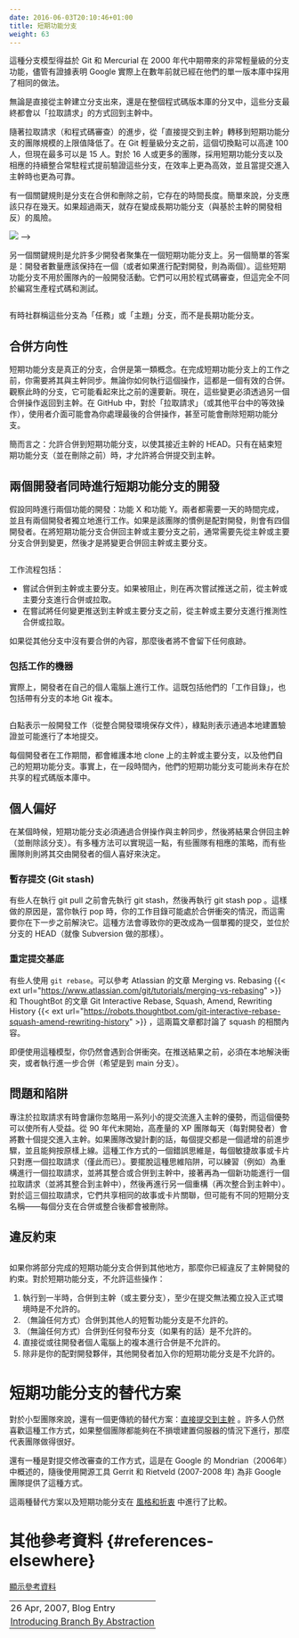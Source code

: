 ```yaml
---
date: 2016-06-03T20:10:46+01:00
title: 短期功能分支
weight: 63
---
```


<!-- sdfsdfsd -->

<!--
This branching model was facilitated with the advent of very lightweight branching that came with Git and Mercurial
in the mid-2000's, though there is evidence that Google were effectively doing the same in their Monorepo for some years before.
-->

這種分支模型得益於 Git 和 Mercurial 在 2000 年代中期帶來的非常輕量級的分支功能，儘管有證據表明 Google 實際上在數年前就已經在他們的單一版本庫中採用了相同的做法。

<!--
Either as branching directly off main, or in a fork of the whole repository. These branches are destined to come
back as "pull requests" into the main/trunk.
-->

無論是直接從主幹建立分支出來，還是在整個程式碼版本庫的分叉中，這些分支最終都會以「拉取請求」的方式回到主幹中。

<!-- wrweresd -->

<!-- 
With the Pull Request (and code review) advance, the cut-off point for team sizes that graduated from "direct to the trunk" to short lived feature branches moved lower.
While it was up to 100 before Git's lightweight branching, it is now up to 15 people. With 16 or more, the team is more
productive with short-lived feature branches, and corresponding CI daemons verifying those in advance of
commits landing in the trunk. 
-->

隨著拉取請求（和程式碼審查）的進步，從「直接提交到主幹」轉移到短期功能分支的團隊規模的上限值降低了。在 Git 輕量級分支之前，這個切換點可以高達 100 人，但現在最多可以是 15 人。對於 16 人或更多的團隊，採用短期功能分支以及相應的持續整合常駐程式提前驗證這些分支，在效率上更為高效，並且當提交進入主幹時也更為可靠。

<!-- 
One key rule is the length of life of the branch before it gets merged and deleted. Simply put, the branch
should only last a couple of days. Any longer than two
days, and there is a risk of the branch becoming a long-lived feature branch (the antithesis of trunk-based development).
-->

有一個關鍵規則是分支在合併和刪除之前，它存在的時間長度。簡單來說，分支應該只存在幾天。如果超過兩天，就存在變成長期功能分支（與基於主幹的開發相反）的風險。

<!-- sdwerfhfsdfsd -->

<!-- 
Another key rule is how many developers are allowed congregate on a short-lived feature branch. Another simple answer:
the developer count should stay at one (or two if pair-programming). These short-lived feature branches are not shared
within a team for general development activity. They may be shared for the purposes of code review, but that is entirely
different to writing production code and tests.

<!-- hrhykj -->

![](/5-min-overview/trunk_pr.png)
-->

另一個關鍵規則是允許多少開發者聚集在一個短期功能分支上。另一個簡單的答案是：開發者數量應該保持在一個（或者如果進行配對開發，則為兩個）。這些短期功能分支不用於團隊內的一般開發活動。它們可以用於程式碼審查，但這完全不同於編寫生產程式碼和測試。

<p><img srcset="/5-min-overview/trunk_pr.png 1x,/5-min-overview/trunk_pr@2x.png 2x"></p>

<!--
Sometimes the community calls these 'task' or 'topic' branches, instead of long-lived feature branch.
-->

有時社群稱這些分支為「任務」或「主題」分支，而不是長期功能分支。

<!--
## Merge directionality
-->

## 合併方向性

<!--
Short-lived feature branches are real branches and merge is a first class concept. In the run-up to completing work
on the short-lived feature branch, you will need to bring it up to date with main (trunk). That is an effective
merge whichever way you do it. Look at the branch at this moment, it may appear to be much younger than it was
before that operation. The changes have to now go back to main (trunk) in another merge operation. In GitHub, for
'pull requests' (or equivalent in other platforms), the user interface may handle that last merged back for you, and even
go as far as to delete the short-lived feature branch.
-->

短期功能分支是真正的分支，合併是第一類概念。在完成短期功能分支上的工作之前，你需要將其與主幹同步。無論你如何執行這個操作，這都是一個有效的合併。觀察此時的分支，它可能看起來比之前的還要新。現在，這些變更必須透過另一個合併操作返回到主幹。在 GitHub 中，對於「拉取請求」（或其他平台中的等效操作），使用者介面可能會為你處理最後的合併操作，甚至可能會刪除短期功能分支。

<!-- rteghfhj -->

<!--
To recap: merges to the short-lived feature branch are allowed to bring it closer to HEAD of main (trunk). Merges
to main (trunk) are allowed only as part of closing out the short-lived feature branch (and just before deleting it).
-->

簡而言之：允許合併到短期功能分支，以使其接近主幹的 HEAD。只有在結束短期功能分支（並在刪除之前）時，才允許將合併提交到主幹。

<!-- rteyyrt -->

<!-- 
## Two developers concurrently doing short-lived feature branches
-->

## 兩個開發者同時進行短期功能分支的開發

<!--
Say two features are being worked on concurrently: features X and Y. Both will take a day to complete, and two developers are
working independently on them. Or four developers if pair-programming is that team's way.  The reality of the merge back to
main/trunk, before the deletion of the short-lived feature branch, is that a merge of changes **from** main/trunk
is often needed, before the merge **to** main/trunk.

![](slfb_pull-push.png)
-->

假設同時進行兩個功能的開發：功能 X 和功能 Y。兩者都需要一天的時間完成，並且有兩個開發者獨立地進行工作。如果是該團隊的慣例是配對開發，則會有四個開發者。在將短期功能分支合併回主幹或主要分支之前，通常需要先從主幹或主要分支合併到變更，然後才是將變更合併回主幹或主要分支。

<p><img srcset="slfb_pull-push.png 1x,slfb_pull-push@2x.png 2x"></p>

<!--
Workflows include:

* Attempt to merge to main/trunk and if that's blocked do a merge/pull from main/trunk before attempting the push again.
* Do a speculative main/pull from main/trunk before attempting any push to main/trunk.
-->

工作流程包括：

* 嘗試合併到主幹或主要分支。如果被阻止，則在再次嘗試推送之前，從主幹或主要分支進行合併或拉取。
* 在嘗試將任何變更推送到主幹或主要分支之前，從主幹或主要分支進行推測性合併或拉取。

<!-- dwewrerg -->

<!--
The latter leaves no trace if there's nothing to merge in from the other branch.
-->

如果從其他分支中沒有要合併的內容，那麼後者將不會留下任何痕跡。

<!--
### Workstations included
-->
### 包括工作的機器

<!--
Really though Developers work on their own workstations. That is both for their "working copy" as well as their local Git clones complete with branches:

![](slfb_working-copy.png)
-->

實際上，開發者在自己的個人電腦上進行工作。這既包括他們的「工作目錄」，也包括帶有分支的本地 Git 複本。

<p><img srcset="slfb_working-copy.png 1x,slfb_working-copy@2x.png 2x"></p>

<!-- fhtytrerwe -->

<!--
The white dots are just general development work (save files from the IDE), and the green dot is the same but validated by a local  build that passes and a maybe a local commit.
-->

白點表示一般開發工作（從整合開發環境保存文件），綠點則表示通過本地建置驗證並可能進行了本地提交。

<!--
While each developer works, they maintain a local clone of the main/trunk and their own short-lived feature branch only.
Indeed for a period of time, their short-lived feature branch may not yet exist in the shared origin repo.
-->

每個開發者在工作期間，都會維護本地 clone 上的主幹或主要分支，以及他們自己的短期功能分支。事實上，在一段時間內，他們的短期功能分支可能尚未存在於共享的程式碼版本庫中。

<!-- qetgrth -->

<!--
## Personal preferences
-->

## 個人偏好

<!--
At some point, the short-lived feature branch has to be brought right up to date with main (trunk) in a merge
operation before the result being merged back to trunk (and the branch deleted). There are a number of approaches
for this, and while teams may have a policy, some teams leave it to personal preference for the developer. 
-->

在某個時候，短期功能分支必須通過合併操作與主幹同步，然後將結果合併回主幹（並刪除該分支）。有多種方法可以實現這一點，有些團隊有相應的策略，而有些團隊則則將其交由開發者的個人喜好來決定。

<!--
### Git stash
-->

### 暫存提交 (Git stash)

<!-- 
Some people do `git stash` before `git pull` before `git stash pop`. There's a chance that when you `pop` your
working copy may be in a merge clash situation that has to be resolved before you progress. This way will always
result in your change being a single commit, at the HEAD of the branch (as Subversion would always do).
-->

有些人在執行 git pull 之前會先執行 git stash，然後再執行 git stash pop 。這樣做的原因是，當你執行 pop 時，你的工作目錄可能處於合併衝突的情況，而這需要你在下一步之前解決它。這種方法會導致你的更改成為一個單獨的提交，並位於分支的 HEAD（就像 Subversion 做的那樣）。

<!-- werregg -->

<!--
### Git rebase
-->

### 重定提交基底

<!--
Some people do `git rebase`. Refer to a well written Atlassian document on this {{< ext url="https://www.atlassian.com/git/tutorials/merging-vs-rebasing" >}} as well as one from ThoughtBot {{< ext url="https://robots.thoughtbot.com/git-interactive-rebase-squash-amend-rewriting-history" >}} that talks about `squash` too.  Even with this model,
you may encounter a merge clash, and have to resolve that locally before you can push the result anywhere, or do
further merges (to `main` hopefully).
-->

有些人使用 `git rebase`。可以參考 Atlassian 的文章 Merging vs. Rebasing {{< ext url="https://www.atlassian.com/git/tutorials/merging-vs-rebasing" >}} 和 ThoughtBot 的文章 Git Interactive Rebase, Squash, Amend, Rewriting History {{< ext url="https://robots.thoughtbot.com/git-interactive-rebase-squash-amend-rewriting-history" >}} ，這兩篇文章都討論了 squash 的相關內容。

即便使用這種模型，你仍然會遇到合併衝突。在推送結果之前，必須在本地解決衝突，或者執行進一步合併（希望是到 main 分支）。

<!-- wqwedsfsg -->

<!--
## Pitfalls
-->

## 問題和陷阱

<!--
Working towards a pull request can sometimes make you look past the power of streaming a series of small commits into trunk for 
the benefit of all. High-throughput XP teams from the end of the 90's onward would stream tens of commits a day (per pair) 
into the trunk. Each commit would be an incremental step forward and able to go live as is, were the team to change plans
to do so.  A mistake in thinking for this way of working, is one pull-request for one Agile story/card (and no more). Getting 
out of that mind trap would be to practice (say) a pull-request for refactoring and see that integrated/merged into the trunk,
then a pull-request for a piece of new functionality (and integrated into trunk), then perhaps another refactoring (trunk 
integrated again). And for those three pull-requests they shared the same Story/card association, but perhaps had different 
short-lived branch names - each of which was deleted after merge/integration.
-->

專注於拉取請求有時會讓你忽略用一系列小的提交流進入主幹的優勢，而這個優勢可以使所有人受益。從 90 年代末開始，高產量的 XP 團隊每天（每對開發者）會將數十個提交進入主幹。如果團隊改變計劃的話，每個提交都是一個遞增的前進步驟，並且能夠按原樣上線。這種工作方式的一個錯誤思維是，每個敏捷故事或卡片只對應一個拉取請求（僅此而已）。要擺脫這種思維陷阱，可以練習（例如）為重構進行一個拉取請求，並將其整合或合併到主幹中，接著再為一個新功能進行一個拉取請求（並將其整合到主幹中），然後再進行另一個重構（再次整合到主幹中）。對於這三個拉取請求，它們共享相同的故事或卡片關聯，但可能有不同的短期分支名稱——每個分支在合併或整合後都會被刪除。

<!--
## Breaking the contract

![](slfb_bad_sharing.png)
-->

## 違反約束

<p><img srcset="slfb_bad_sharing.png 1x,slfb_bad_sharing@2x.png 2x"></p>

<!--
If you merged the part-complete short-lived feature branches to anywhere else, then you have broken the
contract of trunk-based development. For short-lived feature branches, these are **not** allowed:
-->

如果你將部分完成的短期功能分支合併到其他地方，那麼你已經違反了主幹開發的約束。對於短期功能分支，不允許這些操作：

<!-- dgytjffdd -->

<!--
1. intermediate merges to main (trunk) - at least where the commit was not able to go live on its own 
2. merges (intermediate or not) to other people's short-lived feature branches
3. merges (intermediate or not) to any release branches (if you have them)
4. variations of #2 that are direct from/to the developers clone on their workstation
5. other developers joining you on your short-lived feature branches - at least who are not your pair-programming partner.
-->

1. 執行到一半時，合併到主幹（或主要分支），至少在提交無法獨立投入正式環境時是不允許的。
2. （無論任何方式）合併到其他人的短暫功能分支是不允許的。
3. （無論任何方式）合併到任何發布分支（如果有的話）是不允許的。
4. 直接從或往開發者個人電腦上的複本進行合併是不允許的。
5. 除非是你的配對開發夥伴，其他開發者加入你的短期功能分支是不允許的。

<!--
# Alternatives to short-lived feature branches
-->

# 短期功能分支的替代方案

<!-- qweqwgtht -->

<!--
There is a more traditional alternative for smaller teams:
[Committing straight to the trunk](/committing-straight-to-the-trunk/). Many people still prefer this way of working, and if the whole team can do it without blowing up the build server, then great job team.
-->

對於小型團隊來說，還有一個更傳統的替代方案：[直接提交到主幹](/committing-straight-to-the-trunk/) 。許多人仍然喜歡這種工作方式，如果整個團隊都能夠在不損壞建置伺服器的情況下進行，那麼代表團隊做得很好。

<!--
There is also the patch-review way of working that was outlined in Google's use of Mondrian (2006), and consequentially delivered for non-Google teams with open source tools Gerrit and Rietveld (2007/8). 
-->

還有一種是對提交修改審查的工作方式，這是在 Google 的 Mondrian（2006年）中概述的，隨後使用開源工具 Gerrit 和 Rietveld (2007-2008 年) 為非 Google 團隊提供了這種方式。

<!--
These two alternatives, as well as short-lived feature branches are compared in [Styles and Trade-offs](/styles/). 
-->

這兩種替代方案以及短期功能分支在 [風格和折衷](/styles) 中進行了比較。

<!--
# References elsewhere

<a id="showHideRefs" href="javascript:toggleRefs();">show references</a>
-->

# 其他參考資料 {#references-elsewhere}

<a id="showHideRefs" href="javascript:toggleRefs();">顯示參考資料</a>

<div>
    <table style="border: 0; box-shadow: none">
        <tr>
            <td style="padding: 2px" valign="top">26 Apr, 2007, Blog Entry</td>
        </tr>
        <tr>
            <td style="border-top: 0px; padding: 2px" valign="top"><a href="https://paulhammant.com/blog/branch_by_abstraction.html">Introducing Branch By Abstraction</a></td>
        </tr>
    </table>
</div>  
